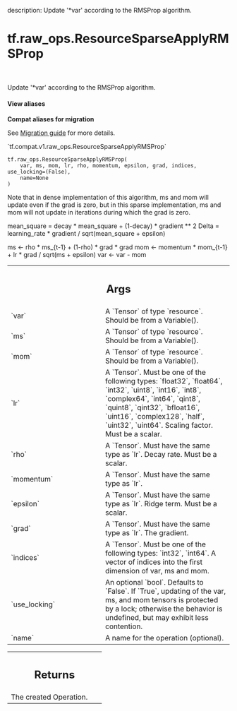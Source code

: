 description: Update '*var' according to the RMSProp algorithm.

<div itemscope itemtype="http://developers.google.com/ReferenceObject">
<meta itemprop="name" content="tf.raw_ops.ResourceSparseApplyRMSProp" />
<meta itemprop="path" content="Stable" />
</div>

# tf.raw_ops.ResourceSparseApplyRMSProp

<!-- Insert buttons and diff -->

<table class="tfo-notebook-buttons tfo-api nocontent" align="left">

</table>



Update '*var' according to the RMSProp algorithm.

<section class="expandable">
  <h4 class="showalways">View aliases</h4>
  <p>
<b>Compat aliases for migration</b>
<p>See
<a href="https://www.tensorflow.org/guide/migrate">Migration guide</a> for
more details.</p>
<p>`tf.compat.v1.raw_ops.ResourceSparseApplyRMSProp`</p>
</p>
</section>

<pre class="devsite-click-to-copy prettyprint lang-py tfo-signature-link">
<code>tf.raw_ops.ResourceSparseApplyRMSProp(
    var, ms, mom, lr, rho, momentum, epsilon, grad, indices, use_locking=(False),
    name=None
)
</code></pre>



<!-- Placeholder for "Used in" -->

Note that in dense implementation of this algorithm, ms and mom will
update even if the grad is zero, but in this sparse implementation, ms
and mom will not update in iterations during which the grad is zero.

mean_square = decay * mean_square + (1-decay) * gradient ** 2
Delta = learning_rate * gradient / sqrt(mean_square + epsilon)

ms <- rho * ms_{t-1} + (1-rho) * grad * grad
mom <- momentum * mom_{t-1} + lr * grad / sqrt(ms + epsilon)
var <- var - mom

<!-- Tabular view -->
 <table class="responsive fixed orange">
<colgroup><col width="214px"><col></colgroup>
<tr><th colspan="2"><h2 class="add-link">Args</h2></th></tr>

<tr>
<td>
`var`
</td>
<td>
A `Tensor` of type `resource`. Should be from a Variable().
</td>
</tr><tr>
<td>
`ms`
</td>
<td>
A `Tensor` of type `resource`. Should be from a Variable().
</td>
</tr><tr>
<td>
`mom`
</td>
<td>
A `Tensor` of type `resource`. Should be from a Variable().
</td>
</tr><tr>
<td>
`lr`
</td>
<td>
A `Tensor`. Must be one of the following types: `float32`, `float64`, `int32`, `uint8`, `int16`, `int8`, `complex64`, `int64`, `qint8`, `quint8`, `qint32`, `bfloat16`, `uint16`, `complex128`, `half`, `uint32`, `uint64`.
Scaling factor. Must be a scalar.
</td>
</tr><tr>
<td>
`rho`
</td>
<td>
A `Tensor`. Must have the same type as `lr`.
Decay rate. Must be a scalar.
</td>
</tr><tr>
<td>
`momentum`
</td>
<td>
A `Tensor`. Must have the same type as `lr`.
</td>
</tr><tr>
<td>
`epsilon`
</td>
<td>
A `Tensor`. Must have the same type as `lr`.
Ridge term. Must be a scalar.
</td>
</tr><tr>
<td>
`grad`
</td>
<td>
A `Tensor`. Must have the same type as `lr`. The gradient.
</td>
</tr><tr>
<td>
`indices`
</td>
<td>
A `Tensor`. Must be one of the following types: `int32`, `int64`.
A vector of indices into the first dimension of var, ms and mom.
</td>
</tr><tr>
<td>
`use_locking`
</td>
<td>
An optional `bool`. Defaults to `False`.
If `True`, updating of the var, ms, and mom tensors is protected
by a lock; otherwise the behavior is undefined, but may exhibit less
contention.
</td>
</tr><tr>
<td>
`name`
</td>
<td>
A name for the operation (optional).
</td>
</tr>
</table>



<!-- Tabular view -->
 <table class="responsive fixed orange">
<colgroup><col width="214px"><col></colgroup>
<tr><th colspan="2"><h2 class="add-link">Returns</h2></th></tr>
<tr class="alt">
<td colspan="2">
The created Operation.
</td>
</tr>

</table>


